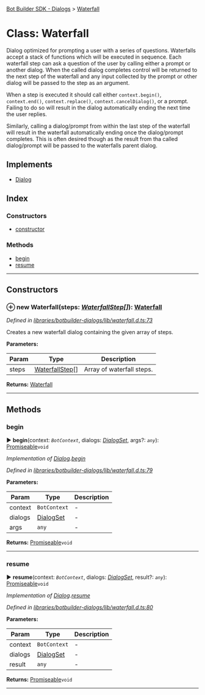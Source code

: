 [Bot Builder SDK - Dialogs](../README.md) > [Waterfall](../classes/botbuilder_dialogs.waterfall.md)



# Class: Waterfall


Dialog optimized for prompting a user with a series of questions. Waterfalls accept a stack of functions which will be executed in sequence. Each waterfall step can ask a question of the user by calling either a prompt or another dialog. When the called dialog completes control will be returned to the next step of the waterfall and any input collected by the prompt or other dialog will be passed to the step as an argument.

When a step is executed it should call either `context.begin()`, `context.end()`, `context.replace()`, `context.cancelDialog()`, or a prompt. Failing to do so will result in the dialog automatically ending the next time the user replies.

Similarly, calling a dialog/prompt from within the last step of the waterfall will result in the waterfall automatically ending once the dialog/prompt completes. This is often desired though as the result from tha called dialog/prompt will be passed to the waterfalls parent dialog.

## Implements

* [Dialog](../interfaces/botbuilder_dialogs.dialog.md)

## Index

### Constructors

* [constructor](botbuilder_dialogs.waterfall.md#constructor)


### Methods

* [begin](botbuilder_dialogs.waterfall.md#begin)
* [resume](botbuilder_dialogs.waterfall.md#resume)



---
## Constructors
<a id="constructor"></a>


### ⊕ **new Waterfall**(steps: *[WaterfallStep](../#waterfallstep)[]*): [Waterfall](botbuilder_dialogs.waterfall.md)


*Defined in [libraries/botbuilder-dialogs/lib/waterfall.d.ts:73](https://github.com/Microsoft/botbuilder-js/blob/071de25/libraries/botbuilder-dialogs/lib/waterfall.d.ts#L73)*



Creates a new waterfall dialog containing the given array of steps.


**Parameters:**

| Param | Type | Description |
| ------ | ------ | ------ |
| steps | [WaterfallStep](../#waterfallstep)[]   |  Array of waterfall steps. |





**Returns:** [Waterfall](botbuilder_dialogs.waterfall.md)

---


## Methods
<a id="begin"></a>

###  begin

► **begin**(context: *`BotContext`*, dialogs: *[DialogSet](botbuilder_dialogs.dialogset.md)*, args?: *`any`*): [Promiseable]()`void`



*Implementation of [Dialog](../interfaces/botbuilder_dialogs.dialog.md).[begin](../interfaces/botbuilder_dialogs.dialog.md#begin)*

*Defined in [libraries/botbuilder-dialogs/lib/waterfall.d.ts:79](https://github.com/Microsoft/botbuilder-js/blob/071de25/libraries/botbuilder-dialogs/lib/waterfall.d.ts#L79)*



**Parameters:**

| Param | Type | Description |
| ------ | ------ | ------ |
| context | `BotContext`   |  - |
| dialogs | [DialogSet](botbuilder_dialogs.dialogset.md)   |  - |
| args | `any`   |  - |





**Returns:** [Promiseable]()`void`





___

<a id="resume"></a>

###  resume

► **resume**(context: *`BotContext`*, dialogs: *[DialogSet](botbuilder_dialogs.dialogset.md)*, result?: *`any`*): [Promiseable]()`void`



*Implementation of [Dialog](../interfaces/botbuilder_dialogs.dialog.md).[resume](../interfaces/botbuilder_dialogs.dialog.md#resume)*

*Defined in [libraries/botbuilder-dialogs/lib/waterfall.d.ts:80](https://github.com/Microsoft/botbuilder-js/blob/071de25/libraries/botbuilder-dialogs/lib/waterfall.d.ts#L80)*



**Parameters:**

| Param | Type | Description |
| ------ | ------ | ------ |
| context | `BotContext`   |  - |
| dialogs | [DialogSet](botbuilder_dialogs.dialogset.md)   |  - |
| result | `any`   |  - |





**Returns:** [Promiseable]()`void`





___


